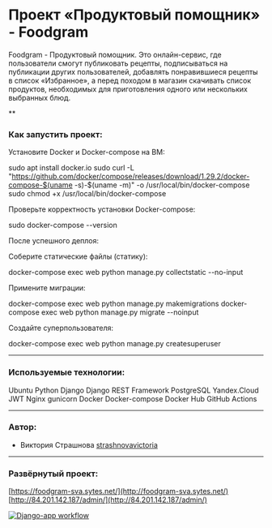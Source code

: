 # Проект «Продуктовый помощник» - Foodgram
Foodgram - Продуктовый помощник. Это онлайн-сервис, где пользователи смогут публиковать рецепты, подписываться на публикации других пользователей, добавлять понравившиеся рецепты в список «Избранное», а перед походом в магазин скачивать список продуктов, необходимых для приготовления одного или нескольких выбранных блюд.

**
### Как запустить проект:

Установите Docker и Docker-compose на ВМ:

sudo apt install docker.io
sudo curl -L "https://github.com/docker/compose/releases/download/1.29.2/docker-compose-$(uname -s)-$(uname -m)" -o /usr/local/bin/docker-compose
sudo chmod +x /usr/local/bin/docker-compose


Проверьте корректность установки Docker-compose:

sudo  docker-compose --version

После успешного деплоя:

Соберите статические файлы (статику):

docker-compose exec web python manage.py collectstatic --no-input

Примените миграции:

docker-compose exec web python manage.py makemigrations
docker-compose exec web python manage.py migrate --noinput

Создайте суперпользователя:

docker-compose exec web python manage.py createsuperuser

***
### Используемые технологии:

Ubuntu
Python
Django
Django REST Framework
PostgreSQL
Yandex.Cloud
JWT
Nginx
gunicorn
Docker
Docker-compose
Docker Hub
GitHub Actions



***
### Автор:
- Виктория Страшнова [strashnovavictoria](https://github.com/strashnovavictoria)


***
### Развёрнутый проект:

[https://foodgram-sva.sytes.net/](http://foodgram-sva.sytes.net/) [http://84.201.142.187/admin/](http://84.201.142.187/admin/) 



[![Django-app workflow](https://github.com/strashnovavictoria/foodgram-project-react/actions/workflows/main.yml/badge.svg)](https://github.com/strashnovavictoria/foodgram-project-react/actions/workflows/main.yml)
